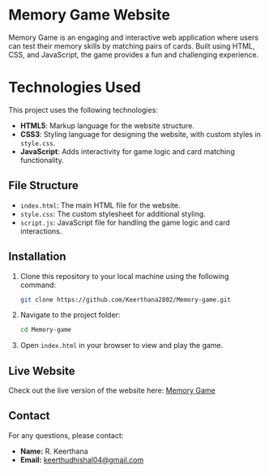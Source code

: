 # Memory Game Website

Memory Game is an engaging and interactive web application where users can test their memory skills by matching pairs of cards.
Built using HTML, CSS, and JavaScript, the game provides a fun and challenging experience.

# Technologies Used

This project uses the following technologies:

- **HTML5**: Markup language for the website structure.
- **CSS3**: Styling language for designing the website, with custom styles in `style.css`.
- **JavaScript**: Adds interactivity for game logic and card matching functionality.

## File Structure

- `index.html`: The main HTML file for the website.
- `style.css`: The custom stylesheet for additional styling.
- `script.js`: JavaScript file for handling the game logic and card interactions.

## Installation

1. Clone this repository to your local machine using the following command:

   ```bash
   git clone https://github.com/Keerthana2802/Memory-game.git
   ```

2. Navigate to the project folder:

   ```bash
   cd Memory-game
   ```

3. Open `index.html` in your browser to view and play the game.

## Live Website

Check out the live version of the website here: [Memory Game](https://keerthana2802.github.io/Memory-game/)

## Contact

For any questions, please contact:

- **Name:** R. Keerthana
- **Email:** keerthudhishal04@gmail.com
